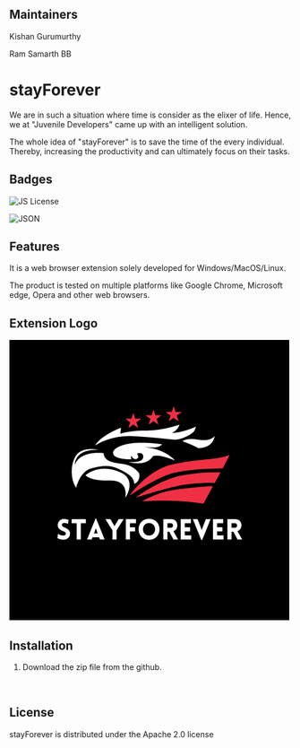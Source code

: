 ## Maintainers

Kishan Gurumurthy

Ram Samarth BB

# stayForever
We are in such a situation where time is consider as the elixer of life. Hence, we at "Juvenile Developers" came up with an intelligent solution.

The whole idea of "stayForever" is to save the time of the every individual. Thereby, increasing the productivity and can ultimately focus on their tasks.

## Badges
![JS License](https://img.shields.io/badge/JavaScript-323330?style=for-the-badge&logo=javascript&logoColor=F7DF1E) 

![JSON](https://img.shields.io/badge/JWT-black?style=for-the-badge&logo=JSON%20web%20tokens) 

## Features

It is a web browser extension solely developed for Windows/MacOS/Linux. 

The product is tested on multiple platforms like Google Chrome, Microsoft edge, Opera and other web browsers. 

## Extension Logo

![App Screenshot](logo.png)

## Installation

1. Download the zip file from the github.

  <p align='center'><img src=""/></p>

## License 

stayForever is distributed under the Apache 2.0 license
